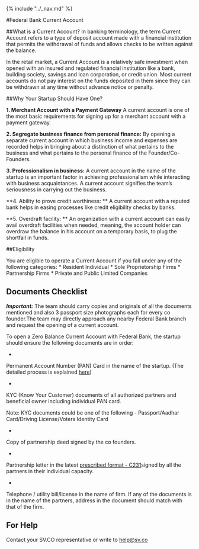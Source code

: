 {% include "../_nav.md" %}


#Federal Bank Current Account


##What is a Current Account?
In banking terminology, the term Current Account refers to a type of deposit account made with a financial institution that permits the withdrawal of funds and allows checks to be written against the balance.

In the retail market, a Current Account is a relatively safe investment when opened with an insured and regulated financial institution like a bank, building society, savings and loan corporation, or credit union. Most current accounts do not pay interest on the funds deposited in them since they can be withdrawn at any time without advance notice or penalty.

##Why Your Startup Should Have One?

**1.	Merchant Account with a Payment Gateway**
A current account is one of the most basic requirements for signing up for a merchant account with a payment gateway.

**2.	Segregate business finance from personal finance:** 
By opening a separate current account in which business income and expenses are recorded helps in bringing about a distinction of what pertains to the business and what pertains to the personal finance of the Founder/Co-Founders. 

**3. Professionalism in business:** 
A current account in the name of the startup is an important factor in achieving professionalism while interacting with business acquaintances. A current account signifies the team’s seriousness in carrying out the business.

**4. Ability to prove credit worthiness: **
A current account with a reputed bank helps in easing processes like credit eligibility checks by banks. 

**5. Overdraft facility: **
An organization with a current account can easily avail overdraft facilities when needed, meaning, the account holder can overdraw the balance in his account on a temporary basis, to plug the shortfall in funds. 



##Eligibility

You are eligible to operate a Current Account if you fall under any of the following categories:
* 
Resident Individual
* 
Sole Proprietorship Firms
* 
Partnership Firms
* 
Private and Public Limited Companies


## Documents Checklist

***Important:*** The team should carry copies and originals of all the documents mentioned and also 3 passport size photographs each for every co founder.The team may directly approach any nearby Federal Bank branch and request the opening of a current account. 


To open a Zero Balance Current Account with Federal Bank, the startup should ensure the following documents are in order:

* 
Permanent Account Number (PAN) Card in the name of the startup. 
(The detailed process is explained [here](http://goo.gl/vUXLpx))
 
* 
KYC (Know Your Customer) documents of all authorized partners and beneficial owner including individual PAN card. 

 Note: KYC documents could be one of the following - Passport/Aadhar Card/Driving License/Voters Identity Card
 
* 
Copy of partnership deed signed by the co founders. 
 
* 
Partnership letter in the latest  [prescribed format - C231](https://goo.gl/SMBi6i)signed by all the partners in their individual capacity. 
 
* 
Telephone / utility bill/license in the name of firm.  If any of the documents is in the name of the partners, address in the document should match with that of the firm.   

## For Help

Contact your SV.CO representative or write to help@sv.co

